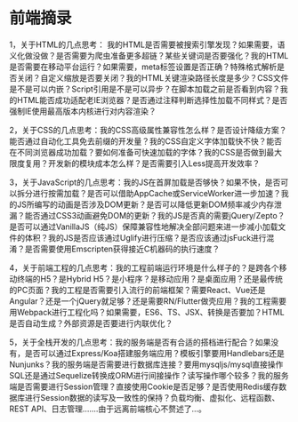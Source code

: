 # 前端摘录

1，关于HTML的几点思考：
我的HTML是否需要被搜索引擎发现？如果需要，语义化做没做？是否需要为爬虫准备更多超链？某些关键词是否要强化？我的HTML是否需要在移动平台运行？如果需要，meta标签设置是否正确？特殊格式解析是否关闭？自定义缩放是否要关闭？我的HTML关键渲染路径长度是多少？CSS文件是不是可以内嵌？Script引用是不是可以异步？在脚本加载之前是否看到内容？我的HTML能否成功适配老IE浏览器？是否通过注释判断选择性加载不同样式？是否强制IE使用最高版本内核进行对内容渲染？

2，关于CSS的几点思考：我的CSS高级属性兼容性怎么样？是否设计降级方案？能否通过自动化工具免去前缀的开发量？我的CSS自定义字体加载快不快？能否在不同浏览器成功加载？要如何准备可快速加载的字体？我的CSS是否做到最大限度复用？开发新的模块成本怎么样？是否需要引入Less提高开发效率？

3，关于JavaScript的几点思考：我的JS在首屏加载是否够快？如果不快，是否可以拆分进行按需加载？是否可以借助AppCache或ServiceWorker进一步加速？我的JS所编写的动画是否涉及DOM更新？是否可以降低更新DOM频率减少内存泄漏？能否通过CSS3动画避免DOM的更新？我的JS是否真的需要jQuery/Zepto？是否可以通过VanillaJS（纯JS）保障兼容性地解决全部问题来进一步减小加载文件的体积？我的JS是否应该通过Uglify进行压缩？是否应该通过jsFuck进行混淆？是否需要使用Emscripten获得接近C机器码的执行速度？

4，关于前端工程的几点思考：我的工程前端运行环境是什么样子的？是跨各个移动终端的H5？是Hybrid H5？是小程序？是移动应用？是桌面应用？还是最传统的PC页面？我的工程是否需要引入流行的前端框架？需要React、Vue还是Angular？还是一个jQuery就足够？还是需要RN/Flutter做壳应用？我的工程需要用Webpack进行工程化吗？如果需要，ES6、TS、JSX、转换是否要加？HTML是否自动生成？外部资源是否要进行内联优化？

5，关于全栈开发的几点思考：我的服务端是否有合适的搭档进行配合？如果没有，是否可以通过Express/Koa搭建服务端应用？模板引擎要用Handlebars还是Nunjunks？我的服务端是否需要进行数据库连接？要用mysqljs/mysql直接操作SQL还是通过Sequelize转换成ORM进行间接操作？读写操作哪个较多？我的服务端是否需要进行Session管理？直接使用Cookie是否足够？是否使用Redis缓存数据库进行Session数据的读写及一致性的保持？负载均衡、虚拟化、远程函数、REST API、日志管理.......由于远离前端核心不赘述了...。